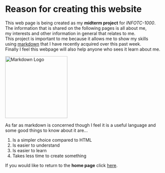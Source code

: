 # Reason for creating this website

This web page is being created as my **midterm project** for _INFOTC-1000_.  
The information that is shared on the following pages is all about me,  
my interests and other information in general that relates to me.  
This project is important to me because it allows me to show my skills  
using [markdown](https://en.wikipedia.org/wiki/Markdown) that I have  recently acquired over this past week.  
Finally I feel this webpage will also help anyone who sees it learn about me.  

<img src="https://upload.wikimedia.org/wikipedia/commons/thumb/4/48/Markdown-mark.svg/263px-Markdown-mark.svg.png" alt="Markdown Logo" width="200"/>

As far as markdown is concerned though I feel it is a useful language and  
some good things to know about it are...

1. Is a simpler choice compared to HTML
2. Is easier to understand
3. Is easier to learn
4. Takes less time to create something

If you would like to return to the **home page** click [here](https://github.com/Tpack12/Midterm-Project/edit/main/README.md).





